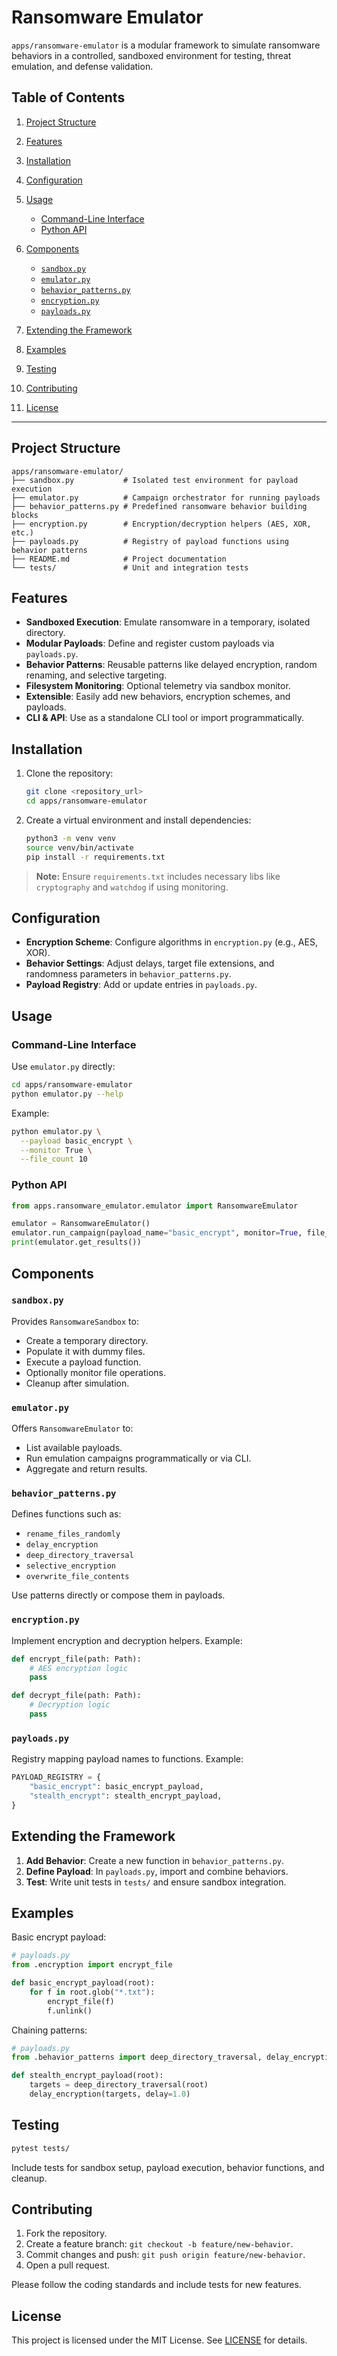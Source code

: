 # Ransomware Emulator

`apps/ransomware-emulator` is a modular framework to simulate ransomware behaviors in a controlled, sandboxed environment for testing, threat emulation, and defense validation.

## Table of Contents

1. [Project Structure](#project-structure)
2. [Features](#features)
3. [Installation](#installation)
4. [Configuration](#configuration)
5. [Usage](#usage)

   * [Command-Line Interface](#command-line-interface)
   * [Python API](#python-api)
6. [Components](#components)

   * [`sandbox.py`](#sandboxpy)
   * [`emulator.py`](#emulatorpy)
   * [`behavior_patterns.py`](#behaviorpatternspy)
   * [`encryption.py`](#encryptionpy)
   * [`payloads.py`](#payloadspy)
7. [Extending the Framework](#extending-the-framework)
8. [Examples](#examples)
9. [Testing](#testing)
10. [Contributing](#contributing)
11. [License](#license)

---

## Project Structure

```
apps/ransomware-emulator/
├── sandbox.py           # Isolated test environment for payload execution
├── emulator.py          # Campaign orchestrator for running payloads
├── behavior_patterns.py # Predefined ransomware behavior building blocks
├── encryption.py        # Encryption/decryption helpers (AES, XOR, etc.)
├── payloads.py          # Registry of payload functions using behavior patterns
├── README.md            # Project documentation
└── tests/               # Unit and integration tests
```

## Features

* **Sandboxed Execution**: Emulate ransomware in a temporary, isolated directory.
* **Modular Payloads**: Define and register custom payloads via `payloads.py`.
* **Behavior Patterns**: Reusable patterns like delayed encryption, random renaming, and selective targeting.
* **Filesystem Monitoring**: Optional telemetry via sandbox monitor.
* **Extensible**: Easily add new behaviors, encryption schemes, and payloads.
* **CLI & API**: Use as a standalone CLI tool or import programmatically.

## Installation

1. Clone the repository:

   ```bash
   git clone <repository_url>
   cd apps/ransomware-emulator
   ```

2. Create a virtual environment and install dependencies:

   ```bash
   python3 -m venv venv
   source venv/bin/activate
   pip install -r requirements.txt
   ```

> **Note:** Ensure `requirements.txt` includes necessary libs like `cryptography` and `watchdog` if using monitoring.

## Configuration

* **Encryption Scheme**: Configure algorithms in `encryption.py` (e.g., AES, XOR).
* **Behavior Settings**: Adjust delays, target file extensions, and randomness parameters in `behavior_patterns.py`.
* **Payload Registry**: Add or update entries in `payloads.py`.

## Usage

### Command-Line Interface

Use `emulator.py` directly:

```bash
cd apps/ransomware-emulator
python emulator.py --help
```

Example:

```bash
python emulator.py \
  --payload basic_encrypt \
  --monitor True \
  --file_count 10
```

### Python API

```python
from apps.ransomware_emulator.emulator import RansomwareEmulator

emulator = RansomwareEmulator()
emulator.run_campaign(payload_name="basic_encrypt", monitor=True, file_count=5)
print(emulator.get_results())
```

## Components

### `sandbox.py`

Provides `RansomwareSandbox` to:

* Create a temporary directory.
* Populate it with dummy files.
* Execute a payload function.
* Optionally monitor file operations.
* Cleanup after simulation.

### `emulator.py`

Offers `RansomwareEmulator` to:

* List available payloads.
* Run emulation campaigns programmatically or via CLI.
* Aggregate and return results.

### `behavior_patterns.py`

Defines functions such as:

* `rename_files_randomly`
* `delay_encryption`
* `deep_directory_traversal`
* `selective_encryption`
* `overwrite_file_contents`

Use patterns directly or compose them in payloads.

### `encryption.py`

Implement encryption and decryption helpers. Example:

```python
def encrypt_file(path: Path):
    # AES encryption logic
    pass

def decrypt_file(path: Path):
    # Decryption logic
    pass
```

### `payloads.py`

Registry mapping payload names to functions. Example:

```python
PAYLOAD_REGISTRY = {
    "basic_encrypt": basic_encrypt_payload,
    "stealth_encrypt": stealth_encrypt_payload,
}
```

## Extending the Framework

1. **Add Behavior**: Create a new function in `behavior_patterns.py`.
2. **Define Payload**: In `payloads.py`, import and combine behaviors.
3. **Test**: Write unit tests in `tests/` and ensure sandbox integration.

## Examples

Basic encrypt payload:

```python
# payloads.py
from .encryption import encrypt_file

def basic_encrypt_payload(root):
    for f in root.glob("*.txt"):
        encrypt_file(f)
        f.unlink()
```

Chaining patterns:

```python
# payloads.py
from .behavior_patterns import deep_directory_traversal, delay_encryption

def stealth_encrypt_payload(root):
    targets = deep_directory_traversal(root)
    delay_encryption(targets, delay=1.0)
```

## Testing

```bash
pytest tests/
```

Include tests for sandbox setup, payload execution, behavior functions, and cleanup.

## Contributing

1. Fork the repository.
2. Create a feature branch: `git checkout -b feature/new-behavior`.
3. Commit changes and push: `git push origin feature/new-behavior`.
4. Open a pull request.

Please follow the coding standards and include tests for new features.

## License

This project is licensed under the MIT License. See [LICENSE](../LICENSE) for details.
